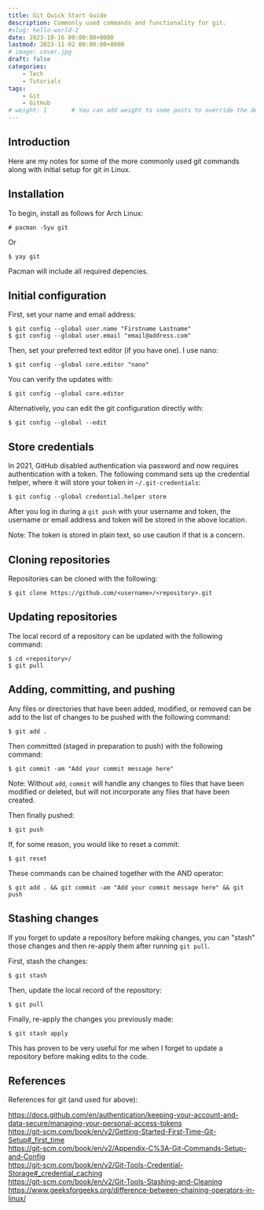 ```yaml
---
title: Git Quick Start Guide
description: Commonly used commands and functionality for git.
#slug: hello-world-2
date: 2023-10-16 00:00:00+0000
lastmod: 2023-11-02 00:00:00+0000
# image: cover.jpg
draft: false
categories:
    - Tech
    - Tutorials
tags:
    - Git
    - GitHub
# weight: 1       # You can add weight to some posts to override the default sorting (date descending)
---
```


## Introduction

Here are my notes for some of the more commonly used git commands along with initial setup for git in Linux.

## Installation

To begin, install as follows for Arch Linux:

    # pacman -Syu git

Or

    $ yay git

Pacman will include all required depencies.

## Initial configuration

First, set your name and email address:

    $ git config --global user.name "Firstname Lastname"
    $ git config --global user.email "email@address.com"

Then, set your preferred text editor (if you have one). I use nano:

    $ git config --global core.editor "nano"

You can verify the updates with:

    $ git config --global core.editor

Alternatively, you can edit the git configuration directly with:

    $ git config --global --edit

## Store credentials

In 2021, GitHub disabled authentication via password and now requires authentication with a token. The following command sets up the credential helper, where it will store your token in `~/.git-credentials`:

    $ git config --global credential.helper store

After you log in during a `git push` with your username and token, the username or email address and token will be stored in the above location.

Note: The token is stored in plain text, so use caution if that is a concern.

## Cloning repositories

Repositories can be cloned with the following:

    $ git clone https://github.com/<username>/<repository>.git

## Updating repositories

The local record of a repository can be updated with the following command:

    $ cd <repository>/
    $ git pull

## Adding, committing, and pushing

Any files or directories that have been added, modified, or removed can be add to the list of changes to be pushed with the following command:

    $ git add .

Then committed (staged in preparation to push) with the following command:

    $ git commit -am "Add your commit message here"

Note: Without `add`, `commit` will handle any changes to files that have been modified or deleted, but will not incorporate any files that have been created.

Then finally pushed:

    $ git push

If, for some reason, you would like to reset a commit:

    $ git reset

These commands can be chained together with the AND operator:

    $ git add . && git commit -am "Add your commit message here" && git push

## Stashing changes

If you forget to update a repository before making changes, you can "stash" those changes and then re-apply them after running `git pull`.

First, stash the changes:

    $ git stash

Then, update the local record of the repository:

    $ git pull

Finally, re-apply the changes you previously made:

    $ git stash apply

This has proven to be very useful for me when I forget to update a repository before making edits to the code.

## References

References for git (and used for above):

https://docs.github.com/en/authentication/keeping-your-account-and-data-secure/managing-your-personal-access-tokens</br>
https://git-scm.com/book/en/v2/Getting-Started-First-Time-Git-Setup#_first_time</br>
https://git-scm.com/book/en/v2/Appendix-C%3A-Git-Commands-Setup-and-Config</br>
https://git-scm.com/book/en/v2/Git-Tools-Credential-Storage#_credential_caching</br>
https://git-scm.com/book/en/v2/Git-Tools-Stashing-and-Cleaning</br>
https://www.geeksforgeeks.org/difference-between-chaining-operators-in-linux/